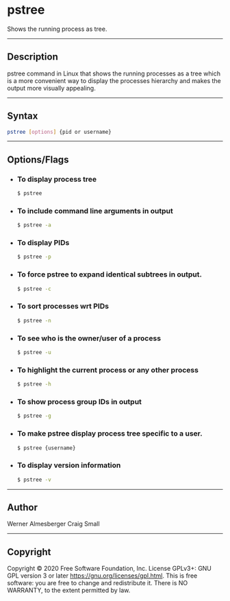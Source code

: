# pstree 
 Shows the running process as tree.


---

## Description
 pstree command in Linux that shows the running processes as a tree which is a more convenient way to display the processes hierarchy and makes the output more visually appealing.

---

## Syntax
```bash
pstree [options] {pid or username}
```
---

## Options/Flags
- ###  To display process tree
    ```bash
    $ pstree
    ```
- ###  To include command line arguments in output
    ```bash
    $ pstree -a
    ```
- ###  To display PIDs
    ```bash
    $ pstree -p
    ```
- ###  To force pstree to expand identical subtrees in output.
    ```bash
    $ pstree -c
    ```
- ###  To sort processes wrt PIDs
    ```bash
    $ pstree -n
    ```
- ###  To see who is the owner/user of a process
    ```bash
    $ pstree -u
    ```
- ###  To highlight the current process or any other process
    ```bash
    $ pstree -h
    ```
- ###  To show process group IDs in output
    ```bash
    $ pstree -g
    ```
- ###  To make pstree display process tree specific to a user.
    ```bash
    $ pstree {username}
    ```
- ###  To display version information
    ```bash
    $ pstree -v
    ```  
---

## Author
 Werner Almesberger
 Craig Small

---

## Copyright
 Copyright © 2020 Free Software Foundation, Inc.  License GPLv3+:
 GNU GPL version 3 or later <https://gnu.org/licenses/gpl.html>.
 This is free software: you are free to change and redistribute
 it.  There is NO WARRANTY, to the extent permitted by law.